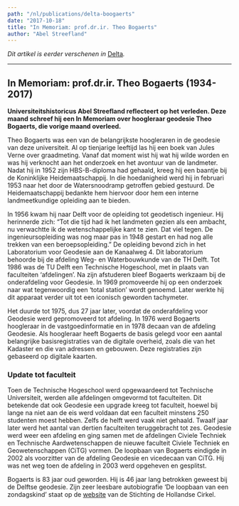 ```yaml
---
path: "/nl/publications/delta-boogaerts"
date: "2017-10-18"
title: "In Memoriam: prof.dr.ir. Theo Bogaerts"
author: "Abel Streefland"
---
```


*Dit artikel is eerder verschenen in* [Delta](https://www.delta.tudelft.nl/article/memoriam-profdrir-theo-bogaerts-1934-2017)*.*

---

## In Memoriam: prof.dr.ir. Theo Bogaerts (1934-2017)

**Universiteitshistoricus Abel Streefland reflecteert op het verleden. Deze maand schreef hij een In Memoriam over hoogleraar geodesie Theo Bogaerts, die vorige maand overleed.**

Theo Bogaerts was een van de belangrijkste hoogleraren in de geodesie van deze universiteit. Al op tienjarige leeftijd las hij een boek van Jules Verne over graadmeting. Vanaf dat moment wist hij wat hij wilde worden en was hij verknocht aan het onderzoek en het avontuur van de landmeter. Nadat hij in 1952 zijn HBS-B-diploma had gehaald, kreeg hij een baantje bij de Koninklijke Heidemaatschappij. In die hoedanigheid werd hij in februari 1953 naar het door de Watersnoodramp getroffen gebied gestuurd. De Heidemaatschappij bedankte hem hiervoor door hem een interne landmeetkundige opleiding aan te bieden.

In 1956 kwam hij naar Delft voor de opleiding tot geodetisch ingenieur. Hij herinnerde zich: “Tot die tijd had ik het landmeten gezien als een ambacht, nu verwachtte ik de wetenschappelijke kant te zien. Dat viel tegen. De ingenieursopleiding was nog maar pas in 1948 gestart en had nog alle trekken van een beroepsopleiding.” De opleiding bevond zich in het Laboratorium voor Geodesie aan de Kanaalweg 4. Dit laboratorium behoorde bij de afdeling Weg- en Waterbouwkunde van de TH Delft. Tot 1986 was de TU Delft een Technische Hogeschool, met in plaats van faculteiten ‘afdelingen’. Na zijn afstuderen bleef Bogaerts werkzaam bij de onderafdeling voor Geodesie. In 1969 promoveerde hij op een onderzoek naar wat tegenwoordig een ‘total station’ wordt genoemd. Later werkte hij dit apparaat verder uit tot een iconisch geworden tachymeter.

Het duurde tot 1975, dus 27 jaar later, voordat de onderafdeling voor Geodesie werd gepromoveerd tot afdeling. In 1976 werd Bogaerts hoogleraar in de vastgoedinformatie en in 1978 decaan van de afdeling Geodesie. Als hoogleraar heeft Bogaerts de basis gelegd voor een aantal belangrijke basisregistraties van de digitale overheid, zoals die van het Kadaster en die van adressen en gebouwen. Deze registraties zijn gebaseerd op digitale kaarten.

### Update tot faculteit

Toen de Technische Hogeschool werd opgewaardeerd tot Technische Universiteit, werden alle afdelingen omgevormd tot faculteiten. Dit betekende dat ook Geodesie een upgrade kreeg tot faculteit, hoewel bij lange na niet aan de eis werd voldaan dat een faculteit minstens 250 studenten moest hebben. Zelfs de helft werd vaak niet gehaald. Twaalf jaar later werd het aantal van dertien faculteiten teruggebracht tot zes. Geodesie werd weer een afdeling en ging samen met de afdelingen Civiele Techniek en Technische Aardwetenschappen de nieuwe faculteit Civiele Techniek en Geowetenschappen (CiTG) vormen. De loopbaan van Bogaerts eindigde in 2002 als voorzitter van de afdeling Geodesie en vicedecaan van CiTG. Hij was net weg toen de afdeling in 2003 werd opgeheven en gesplitst.

Bogaerts is 83 jaar oud geworden. Hij is 46 jaar lang betrokken geweest bij de Delftse geodesie. Zijn zeer leesbare autobiografie ‘De loopbaan van een zondagskind’ staat op de [website](https://www.hollandsecirkel.nl/documentatiecentrum/g-h-monografieen/) van de Stichting de Hollandse Cirkel.
